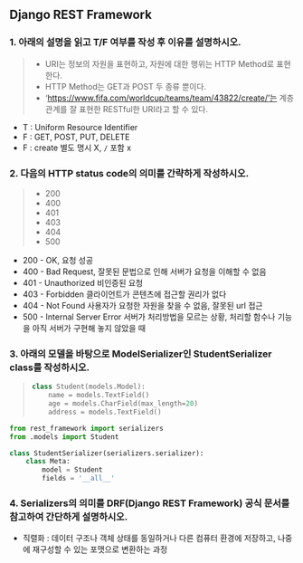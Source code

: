## Django REST Framework

### 1. 아래의 설명을 읽고 T/F 여부를 작성 후 이유를 설명하시오.

> - URI는 정보의 자원을 표현하고, 자원에 대한 행위는 HTTP Method로 표현한다.
> - HTTP Method는 GET과 POST 두 종류 뿐이다.
> - ‘https://www.fifa.com/worldcup/teams/team/43822/create/’는 계층 관계를 잘 표현한 RESTful한 URI라고 할 수 있다.

- T : Uniform Resource Identifier
- F : GET, POST, PUT, DELETE
- F : create 별도 명시 X, `/` 포함 x



### 2. 다음의 HTTP status code의 의미를 간략하게 작성하시오.

> - 200
> - 400
> - 401
> - 403
> - 404
> - 500

- 200 - OK, 요청 성공 
- 400 - Bad Request, 잘못된 문법으로 인해 서버가 요청을 이해할 수 없음
- 401 - Unauthorized 비인증된 요청
- 403 - Forbidden 클라이언트가 콘텐츠에 접근할 권리가 없다
- 404 - Not Found 사용자가 요청한 자원을 찾을 수 없음, 잘못된 url 접근
- 500 -  Internal Server Error 서버가 처리방법을 모르는 상황, 처리할 함수나 기능을 아직 서버가 구현해 놓지 않았을 때



### 3. 아래의 모델을 바탕으로 ModelSerializer인 StudentSerializer class를 작성하시오.

> ```python
> class Student(models.Model):
>     name = models.TextField()
>     age = models.CharField(max_length=20)
>     address = models.TextField()
> ```

```python
from rest_framework import serializers
from .models import Student

class StudentSerializer(serializers.serializer):
    class Meta:
        model = Student
        fields = '__all__'
```



### 4. Serializers의 의미를 DRF(Django REST Framework) 공식 문서를 참고하여 간단하게 설명하시오.

- 직렬화 : 데이터 구조나 객체 상태를 동일하거나 다른 컴퓨터 환경에 저장하고, 나중에 재구성할 수 있는 포맷으로 변환하는 과정